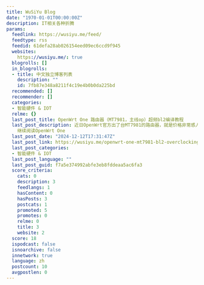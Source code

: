 ```yaml
---
title: WuSiYu Blog
date: "1970-01-01T00:00:00Z"
description: IT相关各种折腾
params:
  feedlink: https://wusiyu.me/feed/
  feedtype: rss
  feedid: 61defa28ab026154eed09ec6ccd9f945
  websites:
    https://wusiyu.me/: true
  blogrolls: []
  in_blogrolls:
  - title: 中文独立博客列表
    description: ""
    id: 7fb87e348a8211f4c19e4b0b0da225bd
  recommended: []
  recommender: []
  categories:
  - 智能硬件 & IOT
  relme: {}
  last_post_title: OpenWrt One 路由器（MT7981，主线op）超频bl2编译教程
  last_post_description: 近日OpenWrt官方出了台MT7981的路由器，就是价格非常感人，不过看在它带RTC、POE、GPIO、no…
    继续阅读OpenWrt One
  last_post_date: "2024-12-12T17:31:47Z"
  last_post_link: https://wusiyu.me/openwrt-one-mt7981-bl2-overclocking-compile-guide/
  last_post_categories:
  - 智能硬件 & IOT
  last_post_language: ""
  last_post_guid: f7a5e374992abfe3eb8fddeaa5ac6fa3
  score_criteria:
    cats: 0
    description: 3
    feedlangs: 1
    hasContent: 0
    hasPosts: 3
    postcats: 1
    promoted: 5
    promotes: 0
    relme: 0
    title: 3
    website: 2
  score: 18
  ispodcast: false
  isnoarchive: false
  innetwork: true
  language: zh
  postcount: 10
  avgpostlen: 0
---
```


